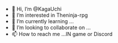 - 👋 Hi, I’m @KagaUchi
- 👀 I’m interested in Theninja-rpg
- 🌱 I’m currently learning ...
- 💞️ I’m looking to collaborate on ...
- 📫 How to reach me ...IN game or Discord

<!---
KagaUchi/KagaUchi is a ✨ special ✨ repository because its `README.md` (this file) appears on your GitHub profile.
You can click the Preview link to take a look at your changes.
--->
